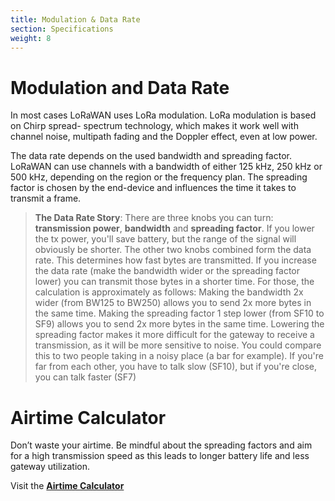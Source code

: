 ```yaml
---
title: Modulation & Data Rate
section: Specifications
weight: 8
---
```


# Modulation and Data Rate

In most cases LoRaWAN uses LoRa modulation. LoRa modulation is based on Chirp spread- spectrum technology, which makes it work well with channel noise, multipath fading and the Doppler effect, even at low power.

The data rate depends on the used bandwidth and spreading factor. LoRaWAN can use channels with a bandwidth of either 125 kHz, 250 kHz or 500 kHz, depending on the region or the frequency plan. The spreading factor is chosen by the end-device and influences the time it takes to transmit a frame.

> **The Data Rate Story**: There are three knobs you can turn: **transmission power**, **bandwidth** and **spreading factor**. If you lower the tx power, you'll save battery, but the range of the signal will obviously be shorter. The other two knobs combined form the data rate. This determines how fast bytes are transmitted. If you increase the data rate (make the bandwidth wider or the spreading factor lower) you can transmit those bytes in a shorter time. For those, the calculation is approximately as follows: Making the bandwidth 2x wider (from BW125 to BW250) allows you to send 2x more bytes in the same time. Making the spreading factor 1 step lower (from SF10 to SF9) allows you to send 2x more bytes in the same time. Lowering the spreading factor makes it more difficult for the gateway to receive a transmission, as it will be more sensitive to noise. You could compare this to two people taking in a noisy place (a bar for example). If you're far from each other, you have to talk slow (SF10), but if you're close, you can talk faster (SF7)


# Airtime Calculator

Don’t waste your airtime. Be mindful about the spreading factors and aim for a high transmission speed as this leads to longer battery life and less gateway utilization.

Visit the [**Airtime Calculator**](https://www.thethingsnetwork.org/airtime-calculator)
